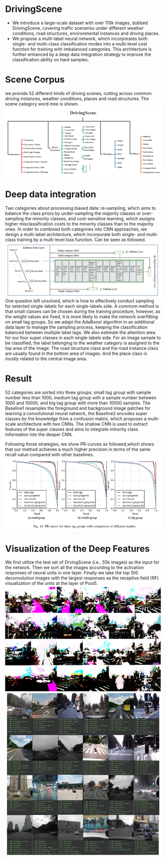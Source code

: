 # DrivingScene

- We introduce a large-scale dataset
with over 110k images, dubbed DrivingScene, covering traffic
scenarios under different weather conditions, road structures,
environmental instances and driving places.
- We propose a multi-label neural network, which incorporates both single- and
multi-class classification modes into a multi-level cost function for
training with imbalanced categories. This architecture is further
enhanced by a deep data integration strategy to improve the
classification ability on hard samples.

# Scene Corpus
we provide 52 different kinds of driving scenes, cutting across common driving instances,
weather conditions, places and road structures. The scene category word-tree is shown.
![zhanwj](https://github.com/zhanwj/DrivingScene/blob/master/work-tree.PNG)

# Deep data integration
Two categories about processing biased data: re-sampling, which aims to balance the class priors by under-sampling the majority classes or over-sampling the minority classes, and cost-sensitive learning, which assigns higher misclassification costs to the minority
classes than to the majority ones. In order to combined both categories
into CNN approaches, we design a multi-label architecture, which incorporate both single- and multi-class training
 by a multi-level loss function. Can be seen as followed.
![zhanwj](https://github.com/zhanwj/DrivingScene/blob/master/architecture.PNG)
One question left unsolved, which is how to effectively conduct sampling for selected single-labels for each single-labels side. A commom method is that small classes can be chosen during the training procedure, however, as the weight values are fixed, it is more likely to make the network overfitting on small tag groups. So we adapt the AdaBoost algorithm in an additional data layer to manage the sampling process, keeping the classification balanced between multiple label tags. We also estimate the attention area  for our four super classes in each single-labels side. For an image sample to be classified, the label belonging to the weather category is assigned to the top area of the image. The road structure class and the road instance class are usually found in the bottom area of images. And the place class is mostly related to the central image area.

# Result
52 categories are sorted into three groups: small tag group with sample number less than 1000, medium tag group with a sample number between 1000 and 10000, and big tag group  with more than 10000 samples.
The Baseline1 resamples the foreground and background image
patches for learning a convolutional neural network, the Baseline2
encodes super classes by the knowledge from a confusion
matrix, which proposes a multi-scale architecture with
two CNNs. The shallow CNN is used to extract features of the
super classes and aims to integrate minority class information
into the deeper CNN.

Following those strategies, we show PR-curves as followed,which shows that our method achieves a much higher precision
in terms of the same recall value compared with other baselines.
![zhanwj](https://github.com/zhanwj/DrivingScene/blob/master/PR-curves.PNG)

# Visualization of the Deep Features
We first utilize the test set of DrvingScene (i.e., 55k images) as the input for the network. Then we sort all the images
according to the activation responses of neural units in one layer. Finally we take the top 100 deconvolution images with
the largest responses as the receptive field (RF) visualization of the units at the layer of Pool5.
![zhanwj](https://github.com/zhanwj/DrivingScene/blob/master/Visualization.PNG)
![zhanwj](https://github.com/zhanwj/DrivingScene/blob/master/Test_examples.PNG)
